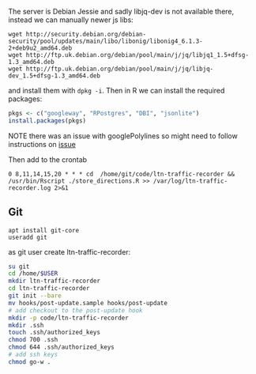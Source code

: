 The server is Debian Jessie and sadly libjq-dev is not available there, instead we can manually newer js libs:

```
wget http://security.debian.org/debian-security/pool/updates/main/libo/libonig/libonig4_6.1.3-2+deb9u2_amd64.deb
wget http://ftp.uk.debian.org/debian/pool/main/j/jq/libjq1_1.5+dfsg-1.3_amd64.deb
wget http://ftp.uk.debian.org/debian/pool/main/j/jq/libjq-dev_1.5+dfsg-1.3_amd64.deb
```

and install them with `dpkg -i`.
Then in R we can install the required packages:
```r
pkgs <- c("googleway", "RPostgres", "DBI", "jsonlite")
install.packages(pkgs)
```
NOTE there was an issue with googlePolylines so might need to follow instructions on [issue](https://github.com/SymbolixAU/googlePolylines/issues/50)

Then add to the crontab

```
0 8,11,14,15,20 * * * cd  /home/git/code/ltn-traffic-recorder && /usr/bin/Rscript ./store_directions.R >> /var/log/ltn-traffic-recorder.log 2>&1
```

## Git

```
apt install git-core
useradd git
```

as git user create ltn-traffic-recorder:
```bash
su git
cd /home/$USER
mkdir ltn-traffic-recorder
cd ltn-traffic-recorder
git init --bare
mv hooks/post-update.sample hooks/post-update
# add checkout to the post-update hook
mkdir -p code/ltn-traffic-recorder
mkdir .ssh
touch .ssh/authorized_keys
chmod 700 .ssh
chmod 644 .ssh/authorized_keys
# add ssh keys
chmod go-w .
```
